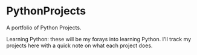 # PythonProjects
A portfolio of Python Projects.

Learning Python: these will be my forays into learning Python. I'll track my projects here with a quick note on what each project does.
